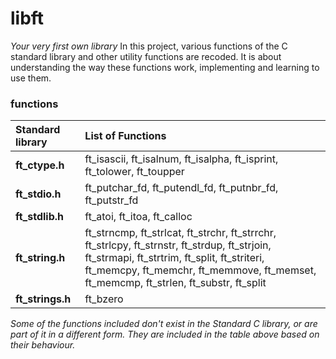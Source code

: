 # libft
*Your very first own library*
In this project, various functions of the C standard library and other utility functions are recoded. It is about understanding the way these functions work, implementing and learning to use them.

### functions
Standard library     | List of Functions
:--------------------|:----------
**ft_ctype.h**       | ft_isascii, ft_isalnum, ft_isalpha, ft_isprint, ft_tolower, ft_toupper
**ft_stdio.h**       | ft_putchar_fd, ft_putendl_fd, ft_putnbr_fd, ft_putstr_fd
**ft_stdlib.h**      | ft_atoi, ft_itoa, ft_calloc
**ft_string.h**      | ft_strncmp, ft_strlcat, ft_strchr, ft_strrchr, ft_strlcpy, ft_strnstr, ft_strdup, ft_strjoin, ft_strmapi, ft_strtrim, ft_split, ft_striteri, ft_memcpy, ft_memchr, ft_memmove, ft_memset, ft_memcmp, ft_strlen, ft_substr, ft_split
**ft_strings.h**     | ft_bzero

*Some of the functions included don't exist in the Standard C library, or are part of it in a different form. They are included in the table above based on their behaviour.*